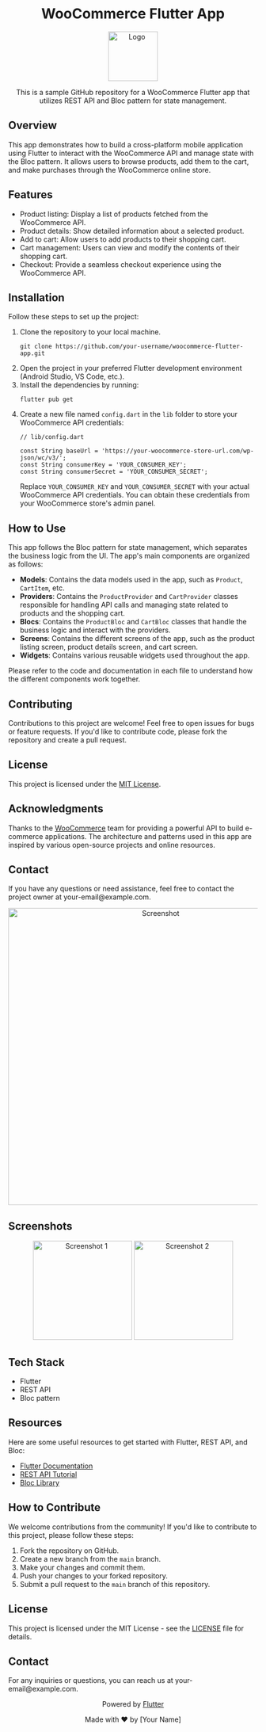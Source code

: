 <h1 align="center">
  WooCommerce Flutter App
</h1>

<p align="center">
  <img alt="Logo" src="https://user-images.githubusercontent.com/32623983/170842452-2ea3a2f8-2164-421e-8788-d52c878a1a07.png" width="100" />
</p>

<p align="center">
  This is a sample GitHub repository for a WooCommerce Flutter app that utilizes REST API and Bloc pattern for state management.
</p>

<h2>Overview</h2>

<p>
  This app demonstrates how to build a cross-platform mobile application using Flutter to interact with the WooCommerce API and manage state with the Bloc pattern. It allows users to browse products, add them to the cart, and make purchases through the WooCommerce online store.
</p>

<h2>Features</h2>

<ul>
  <li>Product listing: Display a list of products fetched from the WooCommerce API.</li>
  <li>Product details: Show detailed information about a selected product.</li>
  <li>Add to cart: Allow users to add products to their shopping cart.</li>
  <li>Cart management: Users can view and modify the contents of their shopping cart.</li>
  <li>Checkout: Provide a seamless checkout experience using the WooCommerce API.</li>
</ul>

<h2>Installation</h2>

<p>
  Follow these steps to set up the project:
</p>

<ol>
  <li>Clone the repository to your local machine.</li>

<pre><code>git clone https://github.com/your-username/woocommerce-flutter-app.git</code></pre>

  <li>Open the project in your preferred Flutter development environment (Android Studio, VS Code, etc.).</li>

  <li>Install the dependencies by running:</li>

<pre><code>flutter pub get</code></pre>

  <li>Create a new file named <code>config.dart</code> in the <code>lib</code> folder to store your WooCommerce API credentials:</li>

<pre><code>// lib/config.dart

const String baseUrl = 'https://your-woocommerce-store-url.com/wp-json/wc/v3/';
const String consumerKey = 'YOUR_CONSUMER_KEY';
const String consumerSecret = 'YOUR_CONSUMER_SECRET';</code></pre>

  <p>Replace <code>YOUR_CONSUMER_KEY</code> and <code>YOUR_CONSUMER_SECRET</code> with your actual WooCommerce API credentials. You can obtain these credentials from your WooCommerce store's admin panel.</p>
</ol>

<h2>How to Use</h2>

<p>
  This app follows the Bloc pattern for state management, which separates the business logic from the UI. The app's main components are organized as follows:
</p>

<ul>
  <li><strong>Models</strong>: Contains the data models used in the app, such as <code>Product</code>, <code>CartItem</code>, etc.</li>
  <li><strong>Providers</strong>: Contains the <code>ProductProvider</code> and <code>CartProvider</code> classes responsible for handling API calls and managing state related to products and the shopping cart.</li>
  <li><strong>Blocs</strong>: Contains the <code>ProductBloc</code> and <code>CartBloc</code> classes that handle the business logic and interact with the providers.</li>
  <li><strong>Screens</strong>: Contains the different screens of the app, such as the product listing screen, product details screen, and cart screen.</li>
  <li><strong>Widgets</strong>: Contains various reusable widgets used throughout the app.</li>
</ul>

<p>
  Please refer to the code and documentation in each file to understand how the different components work together.
</p>

<h2>Contributing</h2>

<p>
  Contributions to this project are welcome! Feel free to open issues for bugs or feature requests. If you'd like to contribute code, please fork the repository and create a pull request.
</p>

<h2>License</h2>

<p>
  This project is licensed under the <a href="LICENSE">MIT License</a>.
</p>

<h2>Acknowledgments</h2>

<p>
  Thanks to the <a href="https://woocommerce.com/">WooCommerce</a> team for providing a powerful API to build e-commerce applications.
  The architecture and patterns used in this app are inspired by various open-source projects and online resources.
</p>

<h2>Contact</h2>

<p>
  If you have any questions or need assistance, feel free to contact the project owner at your-email@example.com.
</p>

<div align="center">
  <img alt="Screenshot" src="screenshot.png" width="600">
</div>

<h2>Screenshots</h2>

<div align="center">
  <img alt="Screenshot 1" src="screenshots/screenshot1.png" width="200">
  <img alt="Screenshot 2" src="screenshots/screenshot2.png" width="200">
  <!-- Add more screenshots here -->
</div>

<h2>Tech Stack</h2>

<ul>
  <li>Flutter</li>
  <li>REST API</li>
  <li>Bloc pattern</li>
</ul>

<h2>Resources</h2>

<p>
  Here are some useful resources to get started with Flutter, REST API, and Bloc:
</p>

<ul>
  <li><a href="https://flutter.dev/docs" target="_blank">Flutter Documentation</a></li>
  <li><a href="https://www.restapitutorial.com/" target="_blank">REST API Tutorial</a></li>
  <li><a href="https://pub.dev/packages/flutter_bloc" target="_blank">Bloc Library</a></li>
</ul>

<h2>How to Contribute</h2>

<p>
  We welcome contributions from the community! If you'd like to contribute to this project, please follow these steps:
</p>

<ol>
  <li>Fork the repository on GitHub.</li>
  <li>Create a new branch from the <code>main</code> branch.</li>
  <li>Make your changes and commit them.</li>
  <li>Push your changes to your forked repository.</li>
  <li>Submit a pull request to the <code>main</code> branch of this repository.</li>
</ol>

<h2>License</h2>

<p>
  This project is licensed under the MIT License - see the <a href="LICENSE">LICENSE</a> file for details.
</p>

<h2>Contact</h2>

<p>
  For any inquiries or questions, you can reach us at your-email@example.com.
</p>

<div align="center">
  <p>Powered by <a href="https://flutter.dev" target="_blank">Flutter</a></p>
  <p>Made with ❤️ by [Your Name]</p>
</div>
